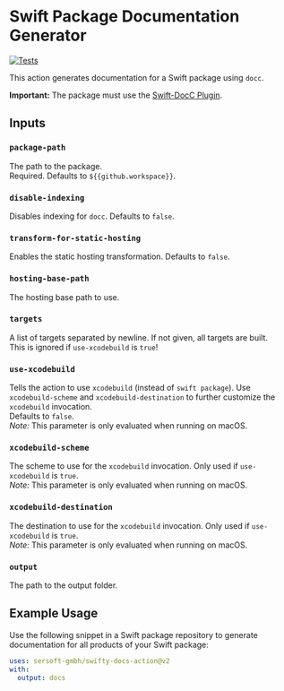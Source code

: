 # Swift Package Documentation Generator

[![Tests](https://github.com/sersoft-gmbh/swifty-docs-action/actions/workflows/tests.yml/badge.svg)](https://github.com/sersoft-gmbh/swifty-docs-action/actions/workflows/tests.yml)

This action generates documentation for a Swift package using `docc`.

**Important:** The package must use the [Swift-DocC Plugin](https://github.com/apple/swift-docc-plugin).

## Inputs

### `package-path`

The path to the package.<br/>
Required. Defaults to `${{github.workspace}}`.

### `disable-indexing`

Disables indexing for `docc`. Defaults to `false`.

### `transform-for-static-hosting`

Enables the static hosting transformation. Defaults to `false`.

### `hosting-base-path`

The hosting base path to use.

### `targets`

A list of targets separated by newline. If not given, all targets are built.<br/>
This is ignored if `use-xcodebuild` is `true`!

### `use-xcodebuild`

Tells the action to use `xcodebuild` (instead of `swift package`).
Use `xcodebuild-scheme` and `xcodebuild-destination` to further customize the `xcodebuild` invocation.<br/>
Defaults to `false`.<br/>
_Note:_ This parameter is only evaluated when running on macOS.

### `xcodebuild-scheme`

The scheme to use for the `xcodebuild` invocation. Only used if `use-xcodebuild` is `true`.<br/>
_Note:_ This parameter is only evaluated when running on macOS.

### `xcodebuild-destination`

The destination to use for the `xcodebuild` invocation. Only used if `use-xcodebuild` is `true`.<br/>
_Note:_ This parameter is only evaluated when running on macOS.

### `output`

The path to the output folder.

## Example Usage

Use the following snippet in a Swift package repository to generate documentation for all products of your Swift package:
```yaml
uses: sersoft-gmbh/swifty-docs-action@v2
with:
  output: docs
```
